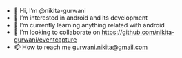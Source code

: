 - 👋 Hi, I’m @nikita-gurwani
- 👀 I’m interested in android and its development
- 🌱 I’m currently learning anything related with android
- 💞️ I’m looking to collaborate on https://github.com/nikita-gurwani/eventcapture
- 📫 How to reach me gurwani.nikita@gmail.com

<!---
nikita-gurwani/nikita-gurwani is a ✨ special ✨ repository because its `README.md` (this file) appears on your GitHub profile.
You can click the Preview link to take a look at your changes.
--->

